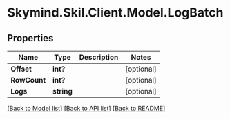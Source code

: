 # Skymind.Skil.Client.Model.LogBatch
## Properties

Name | Type | Description | Notes
------------ | ------------- | ------------- | -------------
**Offset** | **int?** |  | [optional] 
**RowCount** | **int?** |  | [optional] 
**Logs** | **string** |  | [optional] 

[[Back to Model list]](../README.md#documentation-for-models) [[Back to API list]](../README.md#documentation-for-api-endpoints) [[Back to README]](../README.md)

